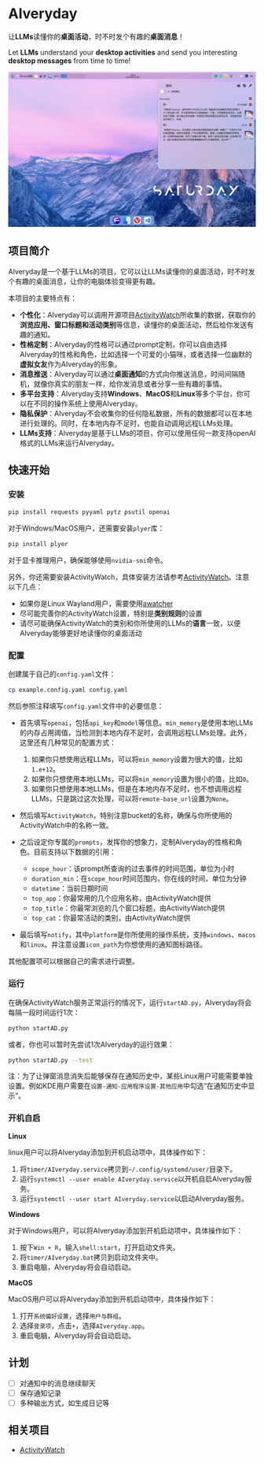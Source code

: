 # AIveryday
让**LLMs**读懂你的**桌面活动**，时不时发个有趣的**桌面消息**！

Let **LLMs** understand your **desktop activities** and send you interesting **desktop messages** from time to time!

![AIveryday](assets/AIveryday.jpg)

## 项目简介
AIveryday是一个基于LLMs的项目，它可以让LLMs读懂你的桌面活动，时不时发个有趣的桌面消息，让你的电脑体验变得更有趣。

本项目的主要特点有：
- **个性化**：AIveryday可以调用开源项目[ActivityWatch](https://github.com/ActivityWatch/activitywatch)所收集的数据，获取你的**浏览应用、窗口标题和活动类别**等信息，读懂你的桌面活动，然后给你发送有趣的通知。
- **性格定制**：AIveryday的性格可以通过prompt定制，你可以自由选择AIveryday的性格和角色，比如选择一个可爱的小猫咪，或者选择一位幽默的**虚拟女友**作为AIveryday的形象。
- **消息推送**：AIveryday可以通过**桌面通知**的方式向你推送消息，时间间隔随机，就像你真实的朋友一样，给你发消息或者分享一些有趣的事情。
- **多平台支持**：AIveryday支持**Windows**、**MacOS**和**Linux**等多个平台，你可以在不同的操作系统上使用AIveryday。
- **隐私保护**：AIveryday不会收集你的任何隐私数据，所有的数据都可以在本地进行处理的。同时，在本地内存不足时，也能自动调用远程LLMs处理。
- **LLMs支持**：AIveryday是基于LLMs的项目，你可以使用任何一款支持openAI格式的LLMs来运行AIveryday。

## 快速开始
### 安装
```bash
pip install requests pyyaml pytz psutil openai
```
对于Windows/MacOS用户，还需要安装`plyer`库：
```bash
pip install plyer
```
对于显卡推理用户，确保能够使用`nvidia-smi`命令。

另外，你还需要安装ActivityWatch，具体安装方法请参考[ActivityWatch](https://github.com/ActivityWatch/activitywatch)。注意以下几点：
- 如果你是Linux Wayland用户，需要使用[awatcher](https://github.com/2e3s/awatcher)
- 尽可能完善你的ActivityWatch设置，特别是**类别规则**的设置
- 请尽可能确保ActivityWatch的类别和你所使用的LLMs的**语言**一致，以便AIveryday能够更好地读懂你的桌面活动

### 配置
创建属于自己的`config.yaml`文件：
```bash
cp example.config.yaml config.yaml
```
然后参照注释填写`config.yaml`文件中的必要信息：

- 首先填写`openai`，包括`api_key`和`model`等信息。`min_memory`是使用本地LLMs的内存占用阈值，当检测到本地内存不足时，会调用远程LLMs处理。此外，这里还有几种常见的配置方式：
    1. 如果你只想使用远程LLMs，可以将`min_memory`设置为很大的值，比如`1.e+12`。
    2. 如果你只想使用本地LLMs，可以将`min_memory`设置为很小的值，比如`0`。
    3. 如果你只想使用本地LLMs，但是在本地内存不足时，也不想调用远程LLMs，只是跳过这次处理，可以将`remote-base_url`设置为`None`。

- 然后填写`ActivityWatch`，特别注意bucket的名称，确保与你所使用的ActivityWatch中的名称一致。

- 之后设定你专属的`prompts`，发挥你的想象力，定制AIveryday的性格和角色。目前支持以下数据的引用：
    - `scope_hour`：该prompt所查询的过去事件的时间范围，单位为小时
    - `duration_min`：在`scope_hour`时间范围内，你在线的时间，单位为分钟
    - `datetime`：当前日期时间
    - `top_app`：你最常用的几个应用名称，由ActivityWatch提供
    - `top_title`：你最常浏览的几个窗口标题，由ActivityWatch提供
    - `top_cat`：你最常活动的类别，由ActivityWatch提供

- 最后填写`notify`，其中`platform`是你所使用的操作系统，支持`windows`、`macos`和`linux`。并注意设置`icon_path`为你想使用的通知图标路径。

其他配置项可以根据自己的需求进行调整。

### 运行
在确保ActivityWatch服务正常运行的情况下，运行`startAD.py`，AIveryday将会每隔一段时间运行1次：
```bash
python startAD.py
```
或者，你也可以暂时先尝试1次AIveryday的运行效果：
```bash
python startAD.py --test
```
注：为了让弹窗消息消失后能够保存在通知历史中，某些Linux用户可能需要单独设置。例如KDE用户需要在`设置-通知-应用程序设置-其他应用`中勾选“在通知历史中显示”。

### 开机自启
**Linux**

linux用户可以将AIveryday添加到开机启动项中，具体操作如下：
1. 将`timer/AIveryday.service`拷贝到`~/.config/systemd/user/`目录下。
2. 运行`systemctl --user enable AIveryday.service`以开机自启AIveryday服务。
3. 运行`systemctl --user start AIveryday.service`以启动AIveryday服务。

**Windows**

对于Windows用户，可以将AIveryday添加到开机启动项中，具体操作如下：
1. 按下`Win + R`，输入`shell:start`，打开启动文件夹。
2. 将`timer/AIveryday.bat`拷贝到启动文件夹中。
3. 重启电脑，AIveryday将会自动启动。

**MacOS**

MacOS用户可以将AIveryday添加到开机启动项中，具体操作如下：
1. 打开`系统偏好设置`，选择`用户与群组`。
2. 选择`登录项`，点击`+`，选择`AIveryday.app`。
3. 重启电脑，AIveryday将会自动启动。

## 计划
- [ ] 对通知中的消息继续聊天
- [ ] 保存通知记录
- [ ] 多种输出方式，如生成日记等

## 相关项目
- [ActivityWatch](https://github.com/ActivityWatch/activitywatch)